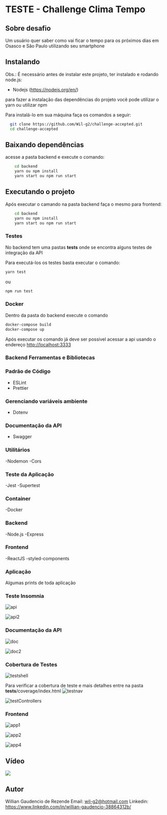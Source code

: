 # TESTE - Challenge Clima Tempo

## Sobre desafio
Um usuário quer saber como vai ficar o tempo para os próximos dias em Osasco e São Paulo utilizando seu smartphone

## Instalando

Obs.: É necessário antes de instalar este projeto, ter instalado e rodando node.js: 
* Nodejs (https://nodejs.org/en/)

para fazer a instalação das dependências do projeto você pode utilizar o yarn ou utilizar npm

Para instalá-lo em sua máquina faça os comandos a seguir:

``` bash
  git clone https://github.com/Wil-g2/challenge-accepted.git
  cd challenge-accepted 
```

## Baixando dependências
acesse a pasta backend e execute o comando:

``` bash
    cd backend
    yarn ou npm install
    yarn start ou npm run start
```

## Executando o projeto
Após executar o camando na pasta backend faça o mesmo para frontend:

``` bash
    cd backend
    yarn ou npm install
    yarn start ou npm run start
```

### Testes 

No backend tem uma pastas __tests__ onde se encontra alguns testes de integração da API

Para executá-los os testes basta executar o comando:

```bash
yarn test
```
ou

```bash
npm run test
```
### Docker
Dentro da pasta do backend execute o comando

```bash
docker-compose build 
docker-compose up 
```
Após executar os comando já deve ser possivel acessar a api usando o endereço [http://localhost:3333](http://localhost:3000) 

### Backend Ferramentas e Bibliotecas 

### Padrão de Código
- ESLint
- Prettier 

### Gerenciando variáveis ambiente
- Dotenv

### Documentação da API
- Swagger

### Utilitários
-Nodemon 
-Cors

### Teste da Aplicação
-Jest
-Supertest

### Container
-Docker

### Backend
-Node.js
-Express

### Frontend
-ReactJS
-styled-components

### Aplicação
Algumas prints de toda aplicação

### Teste Insomnia 
![api](https://user-images.githubusercontent.com/26700193/68539342-d136e180-0360-11ea-9c90-675201ac6e7a.png)

![api2](https://user-images.githubusercontent.com/26700193/68539354-0e02d880-0361-11ea-8242-19542100ec47.png)

### Documentação da API
![doc](https://user-images.githubusercontent.com/26700193/68539357-16f3aa00-0361-11ea-935e-6bac7afff18f.png)

![doc2](https://user-images.githubusercontent.com/26700193/68539362-2a9f1080-0361-11ea-905b-8298358f987c.png)


### Cobertura de Testes
![testshell](https://user-images.githubusercontent.com/26700193/68539387-b4e77480-0361-11ea-9f3a-a4417b874f08.png)

Para verificar a cobertura de teste e mais detalhes entre na pasta __tests__/coverage/index.html
![testnav](https://user-images.githubusercontent.com/26700193/68539397-e19b8c00-0361-11ea-88e5-d8a5cbde6e87.png)

![testControllers](https://user-images.githubusercontent.com/26700193/68539408-fb3cd380-0361-11ea-89c5-7091530e9777.png)

### Frontend
![app1](https://user-images.githubusercontent.com/26700193/68539411-14458480-0362-11ea-8074-397fd073ec80.png)

![app2](https://user-images.githubusercontent.com/26700193/68539412-1b6c9280-0362-11ea-9d1b-3b3ced1004d9.png)

![app4](https://user-images.githubusercontent.com/26700193/68539415-245d6400-0362-11ea-9605-17011705ff3f.png)

## Vídeo 
  [![](http://img.youtube.com/vi/KEUMqREfmLU/0.jpg)](http://www.youtube.com/watch?v=KEUMqREfmLU "API e App Climatempo")
  
## Autor
Willian Gaudencio de Rezende
Email: <wil-g2@hotmail.com>
Linkedin: <https://www.linkedin.com/in/willian-gaudencio-38864312b/>

